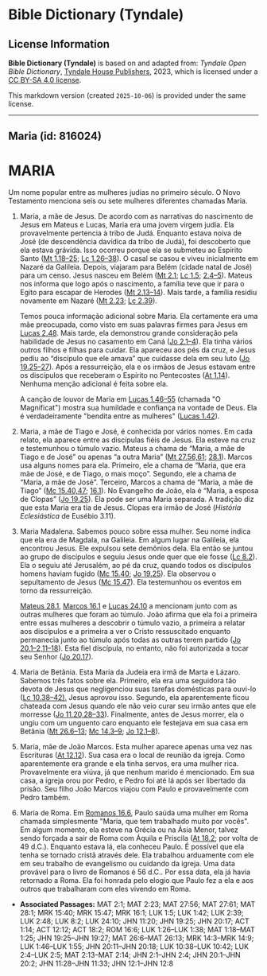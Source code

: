 # Bible Dictionary (Tyndale)

## License Information

**Bible Dictionary (Tyndale)** is based on and adapted from: _Tyndale Open Bible Dictionary_, [Tyndale House Publishers](https://tyndaleopenresources.com/), 2023, which is licensed under a [CC BY-SA 4.0 license](https://creativecommons.org/licenses/by-sa/4.0/legalcode.en).

This markdown version (created `2025-10-06`) is provided under the same license.



--------------------------------

## Maria (id: 816024)

MARIA
=====

Um nome popular entre as mulheres judias no primeiro século. O Novo Testamento menciona seis ou sete mulheres diferentes chamadas Maria.

1. Maria, a mãe de Jesus. De acordo com as narrativas do nascimento de Jesus em Mateus e Lucas, Maria era uma jovem virgem judia. Ela provavelmente pertencia à tribo de Judá. Enquanto estava noiva de José (de descendência davídica da tribo de Judá), foi descoberto que ela estava grávida. Isso ocorreu porque ela se submeteu ao Espírito Santo ([Mt 1\.18–25](https://ref.ly/Matt1:18-Matt1:25); [Lc 1\.26–38](https://ref.ly/Luke1:26-Luke1:38)). O casal se casou e viveu inicialmente em Nazaré da Galileia. Depois, viajaram para Belém (cidade natal de José) para um censo. Jesus nasceu em Belém ([Mt 2\.1](https://ref.ly/Matt2:1); [Lc 1\.5](https://ref.ly/Luke1:5); [2\.4–5](https://ref.ly/Luke2:4-Luke2:5)). Mateus nos informa que logo após o nascimento, a família teve que ir para o Egito para escapar de Herodes ([Mt 2\.13–14](https://ref.ly/Matt2:13-Matt2:14)). Mais tarde, a família residiu novamente em Nazaré ([Mt 2\.23](https://ref.ly/Matt2:23); [Lc 2\.39](https://ref.ly/Luke2:39)).

    Temos pouca informação adicional sobre Maria. Ela certamente era uma mãe preocupada, como visto em suas palavras firmes para Jesus em [Lucas 2\.48](https://ref.ly/Luke2:48). Mais tarde, ela demonstrou grande consideração pela habilidade de Jesus no casamento em Caná ([Jo 2\.1–4](https://ref.ly/John2:1-John2:4)). Ela tinha vários outros filhos e filhas para cuidar. Ela apareceu aos pés da cruz, e Jesus pediu ao “discípulo que ele amava” que cuidasse dela em seu luto ([Jo 19\.25–27](https://ref.ly/John19:25-John19:27)). Após a ressurreição, ela e os irmãos de Jesus estavam entre os discípulos que receberam o Espírito no Pentecostes ([At 1\.14](https://ref.ly/Acts1:14)). Nenhuma menção adicional é feita sobre ela.

    A canção de louvor de Maria em [Lucas 1\.46–55](https://ref.ly/Luke1:46-Luke1:55) (chamada "O Magnificat") mostra sua humildade e confiança na vontade de Deus. Ela é verdadeiramente "bendita entre as mulheres" ([Lucas 1\.42](https://ref.ly/Luke1:42)).

2. Maria, a mãe de Tiago e José, é conhecida por vários nomes. Em cada relato, ela aparece entre as discípulas fiéis de Jesus. Ela esteve na cruz e testemunhou o túmulo vazio. Mateus a chama de “Maria, a mãe de Tiago e de José” ou apenas “a outra Maria” ([Mt 27\.56,61](https://ref.ly/Matt27:56,Matt27:61); [28\.1](https://ref.ly/Matt28:1)). Marcos usa alguns nomes para ela. Primeiro, ele a chama de “Maria, que era mãe de José, e de Tiago, o mais moço”. Segundo, ele a chama de “Maria, a mãe de José”. Terceiro, Marcos a chama de “Maria, a mãe de Tiago” ([Mc 15\.40,47](https://ref.ly/Mark15:40,Mark15:47); [16\.1](https://ref.ly/Mark16:1)). No Evangelho de João, ela é “Maria, a esposa de Clopas” ([Jo 19\.25](https://ref.ly/John19:25)). Ela pode ser uma Maria separada. A tradição diz que esta Maria era tia de Jesus. Clopas era irmão de José (*História Eclesiástica* de Eusébio 3\.11\).
3. Maria Madalena. Sabemos pouco sobre essa mulher. Seu nome indica que ela era de Magdala, na Galileia. Em algum lugar na Galileia, ela encontrou Jesus. Ele expulsou sete demônios dela. Ela então se juntou ao grupo de discípulos e seguiu Jesus onde quer que ele fosse ([Lc 8\.2](https://ref.ly/Luke8:2)). Ela o seguiu até Jerusalém, ao pé da cruz, quando todos os discípulos homens haviam fugido ([Mc 15\.40](https://ref.ly/Mark15:40); [Jo 19\.25](https://ref.ly/John19:25)). Ela observou o sepultamento de Jesus ([Mc 15\.47](https://ref.ly/Mark15:47)). Ela testemunhou os eventos em torno da ressurreição.

    [Mateus 28\.1](https://ref.ly/Matt28:1), [Marcos 16\.1](https://ref.ly/Mark16:1) e [Lucas 24\.10](https://ref.ly/Luke24:10) a mencionam junto com as outras mulheres que foram ao túmulo. João afirma que ela foi a primeira entre essas mulheres a descobrir o túmulo vazio, a primeira a relatar aos discípulos e a primeira a ver o Cristo ressuscitado enquanto permanecia junto ao túmulo após todas as outras terem partido ([Jo 20\.1–2,11–18](https://ref.ly/John20:1-John20:2,John20:11-John20:18)). Esta fiel discípula, no entanto, não foi autorizada a tocar seu Senhor ([Jo 20\.17](https://ref.ly/John20:17)).

4. Maria de Betânia. Esta Maria da Judeia era irmã de Marta e Lázaro. Sabemos três fatos sobre ela. Primeiro, ela era uma seguidora tão devota de Jesus que negligenciou suas tarefas domésticas para ouvi\-lo ([Lc 10\.38–42\).](https://ref.ly/Luke10:38-Luke10:42) Jesus aprovou isso. Segundo, ela aparentemente ficou chateada com Jesus quando ele não veio curar seu irmão antes que ele morresse ([Jo 11\.20,28–33](https://ref.ly/John11:20,John11:28-John11:33)). Finalmente, antes de Jesus morrer, ela o ungiu com um unguento caro enquanto ele festejava em sua casa em Betânia ([Mt 26\.6–13](https://ref.ly/Matt26:6-Matt26:13); [Mc 14\.3–9](https://ref.ly/Mark14:3-Mark14:9); [Jo 12\.1–8](https://ref.ly/John12:1-John12:8)).
5. Maria, mãe de João Marcos. Esta mulher aparece apenas uma vez nas Escrituras ([At 12\.12](https://ref.ly/Acts12:12)). Sua casa era o local de reunião da igreja. Como aparentemente era grande e ela tinha servos, era uma mulher rica. Provavelmente era viúva, já que nenhum marido é mencionado. Em sua casa, a igreja orou por Pedro, e Pedro foi até lá após ser libertado da prisão. Seu filho João Marcos viajou com Paulo e provavelmente com Pedro também.
6. Maria de Roma. Em [Romanos 16\.6](https://ref.ly/Rom16:6), Paulo saúda uma mulher em Roma chamada simplesmente "Maria, que tem trabalhado muito por vocês". Em algum momento, ela esteve na Grécia ou na Ásia Menor, talvez sendo forçada a sair de Roma com Áquila e Priscila ([At 18\.2](https://ref.ly/Acts18:2); por volta de 49 d.C.). Enquanto estava lá, ela conheceu Paulo. É possível que ela tenha se tornado cristã através dele. Ela trabalhou arduamente com ele em seu trabalho de evangelismo ou cuidando da igreja. Uma data provável para o livro de Romanos é 56 d.C.. Por essa data, ela já havia retornado a Roma. Ela foi honrada pelo elogio que Paulo fez a ela e aos outros que trabalharam com eles vivendo em Roma.

* **Associated Passages:** MAT 2:1; MAT 2:23; MAT 27:56; MAT 27:61; MAT 28:1; MRK 15:40; MRK 15:47; MRK 16:1; LUK 1:5; LUK 1:42; LUK 2:39; LUK 2:48; LUK 8:2; LUK 24:10; JHN 11:20; JHN 19:25; JHN 20:17; ACT 1:14; ACT 12:12; ACT 18:2; ROM 16:6; LUK 1:26–LUK 1:38; MAT 1:18–MAT 1:25; JHN 19:25–JHN 19:27; MAT 26:6–MAT 26:13; MRK 14:3–MRK 14:9; LUK 1:46–LUK 1:55; JHN 20:11–JHN 20:18; LUK 10:38–LUK 10:42; LUK 2:4–LUK 2:5; MAT 2:13–MAT 2:14; JHN 2:1–JHN 2:4; JHN 20:1–JHN 20:2; JHN 11:28–JHN 11:33; JHN 12:1–JHN 12:8

